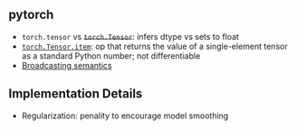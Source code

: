 ## pytorch
* `torch.tensor` vs ~~`torch.Tensor`~~: infers dtype vs sets to float
* [`torch.Tensor.item`](https://pytorch.org/docs/stable/generated/torch.Tensor.item.html): op that returns the value of a single-element tensor as a standard Python number; not differentiable
* [Broadcasting semantics](https://pytorch.org/docs/stable/notes/broadcasting.html)

## Implementation Details
* Regularization: penality to encourage model smoothing
